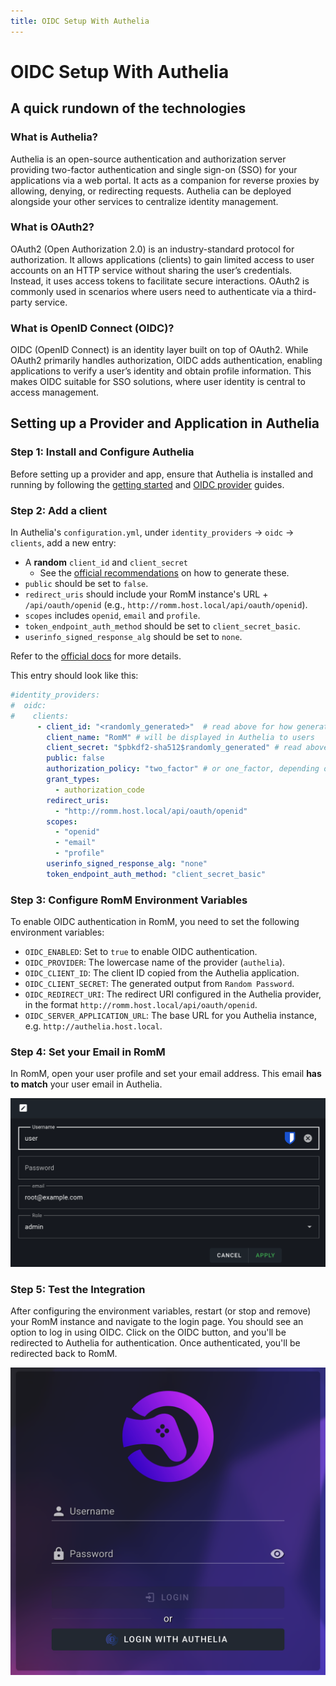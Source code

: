 ```yaml
---
title: OIDC Setup With Authelia
---
```

# OIDC Setup With Authelia

## A quick rundown of the technologies

### What is Authelia?
Authelia is an open-source authentication and authorization server providing two-factor authentication and single sign-on (SSO) for your applications via a web portal. It acts as a companion for reverse proxies by allowing, denying, or redirecting requests. Authelia can be deployed alongside your other services to centralize identity management.

### What is OAuth2?
OAuth2 (Open Authorization 2.0) is an industry-standard protocol for authorization. It allows applications (clients) to gain limited access to user accounts on an HTTP service without sharing the user’s credentials. Instead, it uses access tokens to facilitate secure interactions. OAuth2 is commonly used in scenarios where users need to authenticate via a third-party service.

### What is OpenID Connect (OIDC)?
OIDC (OpenID Connect) is an identity layer built on top of OAuth2. While OAuth2 primarily handles authorization, OIDC adds authentication, enabling applications to verify a user’s identity and obtain profile information. This makes OIDC suitable for SSO solutions, where user identity is central to access management.

## Setting up a Provider and Application in Authelia

### Step 1: Install and Configure Authelia
Before setting up a provider and app, ensure that Authelia is installed and running by following the [getting started](https://www.authelia.com/integration/prologue/get-started/) and [OIDC provider](https://www.authelia.com/configuration/identity-providers/openid-connect/provider/) guides.

### Step 2: Add a client
In Authelia's `configuration.yml`, under `identity_providers` → `oidc` → `clients`, add a new entry:
* A **random** `client_id` and `client_secret`
    * See the [official recommendations](https://www.authelia.com/integration/openid-connect/frequently-asked-questions/#how-do-i-generate-a-client-identifier-or-client-secret) on how to generate these.
* `public` should be set to `false`.
* `redirect_uris` should include your RomM instance's URL + `/api/oauth/openid`  (e.g., `http://romm.host.local/api/oauth/openid`).
* `scopes` includes `openid`, `email` and `profile`.
* `token_endpoint_auth_method` should be set to `client_secret_basic`.
* `userinfo_signed_response_alg` should be set to `none`.

Refer to the [official docs](https://www.authelia.com/configuration/identity-providers/openid-connect/clients/) for more details.

This entry should look like this:
```yaml
#identity_providers:
#  oidc:
#    clients:
      - client_id: "<randomly_generated>"  # read above for how generate
        client_name: "RomM" # will be displayed in Authelia to users
        client_secret: "$pbkdf2-sha512$randomly_generated" # read above for how generate
        public: false
        authorization_policy: "two_factor" # or one_factor, depending on your needs
        grant_types:
          - authorization_code
        redirect_uris:
          - "http://romm.host.local/api/oauth/openid"
        scopes:
          - "openid"
          - "email"
          - "profile"
        userinfo_signed_response_alg: "none"
        token_endpoint_auth_method: "client_secret_basic"
```

### Step 3: Configure RomM Environment Variables
To enable OIDC authentication in RomM, you need to set the following environment variables:

- `OIDC_ENABLED`: Set to `true` to enable OIDC authentication.
- `OIDC_PROVIDER`: The lowercase name of the provider (`authelia`).
- `OIDC_CLIENT_ID`: The client ID copied from the Authelia application.
- `OIDC_CLIENT_SECRET`: The generated output from `Random Password`.
- `OIDC_REDIRECT_URI`: The redirect URI configured in the Authelia provider, in the format `http://romm.host.local/api/oauth/openid`.
- `OIDC_SERVER_APPLICATION_URL`: The base URL for you Authelia instance, e.g. `http://authelia.host.local`.

### Step 4: Set your Email in RomM
In RomM, open your user profile and set your email address. This email **has to match** your user email in Authelia.

![Set email](../assets/images/authelia/1-user-profile.png)

### Step 5: Test the Integration
After configuring the environment variables, restart (or stop and remove) your RomM instance and navigate to the login page. You should see an option to log in using OIDC. Click on the OIDC button, and you'll be redirected to Authelia for authentication. Once authenticated, you'll be redirected back to RomM.

![Login with OIDC](../assets/images/authelia/2-romm-login.png)
